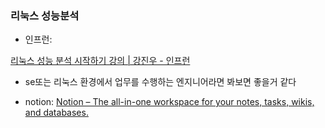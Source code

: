 ### 리눅스 성능분석

- 인프런: 

[리눅스 성능 분석 시작하기 강의 | 강진우 - 인프런](https://www.inflearn.com/course/%EB%A6%AC%EB%88%85%EC%8A%A4-%EC%84%B1%EB%8A%A5-%EB%B6%84%EC%84%9D-%EC%8B%9C%EC%9E%91%ED%95%98%EA%B8%B0?attributionToken=iwHwigoMCPH_jLkGEO7646UDEAEaJDY3MjQyYmRlLTAwMDAtMjc2Yy1iNmMxLTMwZmQzODE2N2E5YyoHMTI0MTM1NzIwo4CXIra3jC2o5aotjr6dFcXL8xfC8J4V1LKdFY6RyTCc1rctn9a3LZruxjCQ97IwOg5kZWZhdWx0X3NlYXJjaEABSAFoAXoCc2k)

- se또는 리눅스 환경에서 업무를 수행하는 엔지니어라면 봐보면 좋을거 같다

- notion: [Notion – The all-in-one workspace for your notes, tasks, wikis, and databases.](https://wind-dewberry-ca7.notion.site/ch1-12e0330e228e803eaf76e03c248d279b?pvs=4)
